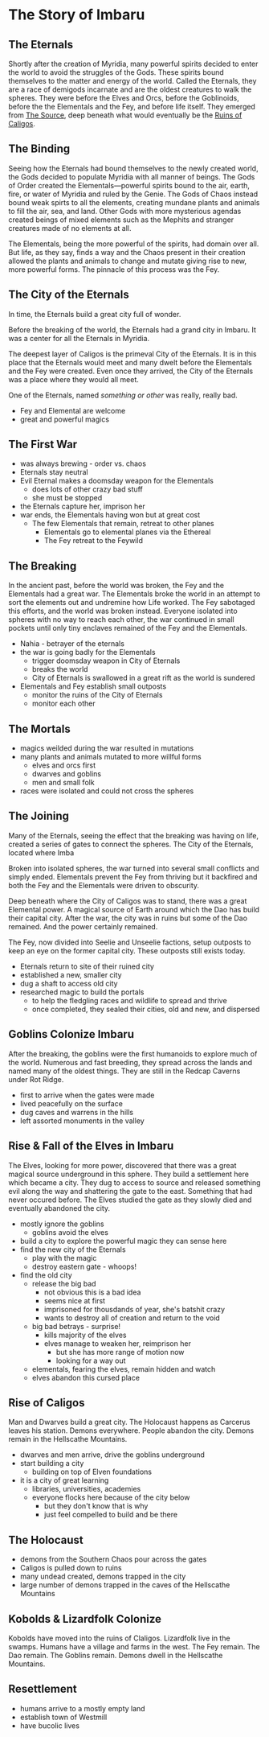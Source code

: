 # The Story of Imbaru

## The Eternals

Shortly after the creation of Myridia, many powerful spirits decided to enter the world to avoid the struggles of the Gods. These spirits bound themselves to the matter and energy of the world. Called the Eternals, they are a race of demigods incarnate and are the oldest creatures to walk the spheres. They were before the Elves and Orcs, before the Goblinoids, before the the Elementals and the Fey, and before life itself. They emerged from [The Source](places/the-source/), deep beneath what would eventually be the [Ruins of Caligos](/gamemaster/places/caligos).

## The Binding

Seeing how the Eternals had bound themselves to the newly created world, the Gods decided to populate Myridia with all manner of beings. The Gods of Order created the Elementals—powerful spirits bound to the air, earth, fire, or water of Myridia and ruled by the Genie. The Gods of Chaos instead bound weak spirts to all the elements, creating mundane plants and animals to fill the air, sea, and land. Other Gods with more mysterious agendas created beings of mixed elements such as the Mephits and stranger creatures made of no elements at all.

The Elementals, being the more powerful of the spirits, had domain over all. But life, as they say, finds a way and the Chaos present in their creation allowed the plants and animals to change and mutate giving rise to new, more powerful forms. The pinnacle of this process was the Fey.

## The City of the Eternals

In time, the Eternals build a great city full of wonder.

Before the breaking of the world, the Eternals had a grand city in Imbaru. It was a center for all the Eternals in Myridia.

The deepest layer of Caligos is the primeval City of the Eternals. It is in this place that the Eternals would meet and many dwelt before the Elementals and the Fey were created. Even once they arrived, the City of the Eternals was a place where they would all meet.

One of the Eternals, named *something or other* was really, really bad.

  - Fey and Elemental are welcome
  - great and powerful magics

## The First War

  - was always brewing - order vs. chaos
  - Eternals stay neutral
  - Evil Eternal makes a doomsday weapon for the Elementals
    - does lots of other crazy bad stuff
    - she must be stopped
  - the Eternals capture her, imprison her
  - war ends, the Elementals having won but at great cost
    - The few Elementals that remain, retreat to other planes
      - Elementals go to elemental planes via the Ethereal
      - The Fey retreat to the Feywild

## The Breaking

In the ancient past, before the world was broken, the Fey and the Elementals had a great war. The Elementals broke the world in an attempt to sort the elements out and undremine how Life worked. The Fey sabotaged this efforts, and the world was broken instead. Everyone isolated into spheres with no way to reach each other, the war continued in small pockets until only tiny enclaves remained of the Fey and the Elementals.

  - Nahia - betrayer of the eternals
  - the war is going badly for the Elementals
    - trigger doomsday weapon in City of Eternals
    - breaks the world
    - City of Eternals is swallowed in a great rift as the world is sundered
  - Elementals and Fey establish small outposts
    - monitor the ruins of the City of Eternals
    - monitor each other

## The Mortals

  - magics weilded during the war resulted in mutations
  - many plants and animals mutated to more willful forms
    - elves and orcs first
    - dwarves and goblins
    - men and small folk
  - races were isolated and could not cross the spheres

## The Joining

Many of the Eternals, seeing the effect that the breaking was having on life, created a series of gates to connect the spheres. The City of the Eternals, located where Imba

Broken into isolated spheres, the war turned into several small conflicts and simply ended. Elementals prevent the Fey from thriving but it backfired and both the Fey and the Elementals were driven to obscurity.

Deep beneath where the City of Caligos was to stand, there was a great Elemental power. A magical source of Earth around which the Dao has build their capital city. After the war, the city was in ruins but some of the Dao remained. And the power certainly remained.

The Fey, now divided into Seelie and Unseelie factions, setup outposts to keep an eye on the former capital city. These outposts still exists today.

  - Eternals return to site of their ruined city
  - established a new, smaller city
  - dug a shaft to access old city
  - researched magic to build the portals
    - to help the fledgling races and wildlife to spread and thrive
    - once completed, they sealed their cities, old and new, and dispersed

## Goblins Colonize Imbaru

After the breaking, the goblins were the first humanoids to explore much of the world. Numerous and fast breeding, they spread across the lands and named many of the oldest things. They are still in the Redcap Caverns under Rot Ridge.

  - first to arrive when the gates were made
  - lived peacefully on the surface
  - dug caves and warrens in the hills
  - left assorted monuments in the valley

## Rise & Fall of the Elves in Imbaru

The Elves, looking for more power, discovered that there was a great magical source underground in this sphere. They build a settlement here which became a city. They dug to access to source and released something evil along the way and shattering the gate to the east. Something that had never occured before. The Elves studied the gate as they slowly died and eventually abandoned the city.

  - mostly ignore the goblins
    - goblins avoid the elves
  - build a city to explore the powerful magic they can sense here
  - find the new city of the Eternals
    - play with the magic
    - destroy eastern gate - whoops!
  - find the old city
    - release the big bad
      - not obvious this is a bad idea
      - seems nice at first
      - imprisoned for thousdands of year, she's batshit crazy
      - wants to destroy all of creation and return to the void
    - big bad betrays - surprise!
      - kills majority of the elves
      - elves manage to weaken her, reimprison her
        - but she has more range of motion now
        - looking for a way out
    - elementals, fearing the elves, remain hidden and watch
    - elves abandon this cursed place

## Rise of Caligos

Man and Dwarves build a great city. The Holocaust happens as Carcerus leaves his station. Demons everywhere. People abandon the city. Demons remain in the Hellscathe Mountains.

  - dwarves and men arrive, drive the goblins underground
  - start building a city
    - building on top of Elven foundations
  - it is a city of great learning
    - libraries, universities, academies
    - everyone flocks here because of the city below
      - but they don't know that is why
      - just feel compelled to build and be there

## The Holocaust
  - demons from the Southern Chaos pour across the gates
  - Caligos is pulled down to ruins
  - many undead created, demons trapped in the city
  - large number of demons trapped in the caves of the Hellscathe Mountains

## Kobolds & Lizardfolk Colonize

Kobolds have moved into the ruins of Claligos. Lizardfolk live in the swamps. Humans have a village and farms in the west. The Fey remain. The Dao remain. The Goblins remain. Demons dwell in the Hellscathe Mountains.

## Resettlement
  - humans arrive to a mostly empty land
  - establish town of Westmill
  - have bucolic lives
